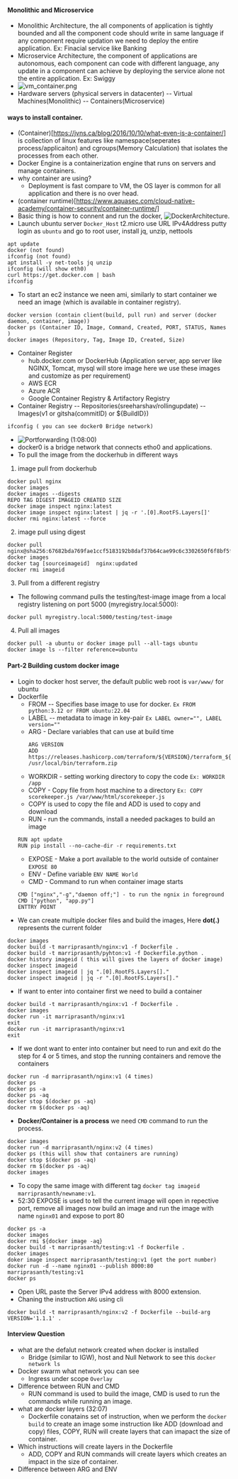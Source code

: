 #### Monolithic and Microservice
- Monolithic Architecture, the all components of application is tightly bounded and all the component code should write in same language if any component require updation we need to deploy the entire application. Ex: Finacial service like Banking
- Microservice Architecture, the component of applications are autonomous, each component can code with different language, any update in a component can achieve by deploying the service alone not the entire application. Ex: Swiggy 
- ![vm_container.png](https://github.com/email4prasanth/Practice-Docker/blob/master/Images/vm_container.png)
- Hardware servers (physical servers in datacenter) -- Virtual Machines(Monolithic) -- Containers(Microservice)
#### ways to install container.

- (Container)[https://jvns.ca/blog/2016/10/10/what-even-is-a-container/] is collection of linux features like namespace(seperates process/applicaiton) and cgroups(Memory Calculation) that isolates the processes from each other. 
- Docker Engine is a containerization engine that runs on servers and manage containers.
- why container are using?
    - Deployment is fast compare to VM, the OS layer is common for all application and there is no over head. 
- (container runtime)[https://www.aquasec.com/cloud-native-academy/container-security/container-runtime/]
- Basic thing is how to connent and run the docker, ![DockerArchitecture](https://github.com/email4prasanth/Practice-Docker/blob/master/Images/Architecture-of-Docker.png).
- Launch ubuntu server `Docker_Host` t2.micro use URL IPv4Address putty login as `ubuntu` and go to root user, install jq, unzip, nettools
```
apt update
docker (not found)
ifconfig (not found)
apt install -y net-tools jq unzip
ifconfig (will show eth0)
curl https://get.docker.com | bash
ifconfig
```
- To start an ec2 instance we neen ami, similarly to start container we need an image (which is available in container registry).
```
docker version (contain client(build, pull run) and server (docker daemon, container, image))
docker ps (Container ID, Image, Command, Created, PORT, STATUS, Names )
docker images (Repository, Tag, Image ID, Created, Size)
```
- Container Register
    - hub.docker.com or DockerHub (Application server, app server like NGINX, Tomcat, mysql will store image here we use these images and customize as per requirement)
    - AWS ECR
    - Azure ACR
    - Google Container Registry & Artifactory Registry
- Container Registry -- Repositories(sreeharshav/rollingupdate) -- Images(v1 or gitsha(commitID) or ${BuildID})
```
ifconfig ( you can see docker0 Bridge network)
```
- ![Portforwarding](https://github.com/email4prasanth/Practice-Docker/blob/master/Images/port%20forwarding.png) (1:08:00) 
- docker0 is a bridge network that connects etho0 and applications.
- To pull the image from the dockerhub in different ways
1. image pull from dockerhub
```
docker pull nginx
docker images
docker images --digests
REPO TAG DIGEST IMAGEID CREATED SIZE
docker image inspect nginx:latest
docker image inspect nginx:latest | jq -r '.[0].RootFS.Layers[]'
docker rmi nginx:latest --force
```
2. image pull using digest
```
docker pull nginx@sha256:67682bda769fae1ccf5183192b8daf37b64cae99c6c3302650f6f8bf5f0f95df
docker images
docker tag [sourceimageid]  nginx:updated
docker rmi imageid
```
3. Pull from a different registry
- The following command pulls the testing/test-image image from a local registry listening on port 5000 (myregistry.local:5000):
```
docker pull myregistry.local:5000/testing/test-image
```
4. Pull all images
```
docker pull -a ubuntu or docker image pull --all-tags ubuntu
docker image ls --filter reference=ubuntu
```
#### Part-2 Building custom docker image
- Login to docker host server, the default public web root is `var/www/` for ubuntu
- Dockerfile
    - FROM -- Specifies base image to use for docker. `Ex FROM python:3.12 or FROM ubuntu:22.04`
    - LABEL --  metadata to image in key-pair `Ex LABEL owner="", LABEL version=""`
    - ARG - Declare variables that can use at build time
        ```
        ARG VERSION
        ADD https://releases.hashicorp.com/terraform/${VERSION}/terraform_${VERSION}_linux_amd64.zip /usr/local/bin/terraform.zip
        ```
    - WORKDIR - setting working directory to copy the code `Ex: WORKDIR /app`
    - COPY - Copy file from host machine to a directory `Ex: COPY scorekeeper.js /var/www/html/scorekeeper.js`
    - COPY is used to copy the file and ADD is used to copy and download
    - RUN - run the commands, install a needed packages to build an image
    ```
    RUN apt update
    RUN pip install --no-cache-dir -r requirements.txt
    ```
    - EXPOSE - Make a port available to the world outside of container `EXPOSE 80`
    - ENV - Define variable `ENV NAME World`
    - CMD - Command to run when container image starts
    ```
    CMD ["nginx","-g","daemon off;"] - to run the ngnix in foreground
    CMD ["python", "app.py"]
    ENTTRY POINT

    ```
- We can create multiple docker files and build the images, Here **dot(.)** represents the current folder
```
docker images
docker build -t marriprasanth/nginx:v1 -f Dockerfile .
docker build -t marriprasanth/pyhton:v1 -f Dockerfile.python .
docker history imageid ( this will gives the layers of docker image)
docker inspect imageid
docker inspect imageid | jq ".[0].RootFS.Layers[]."
docker inspect imageid | jq -r ".[0].RootFS.Layers[]."
```
- If want to enter into container first we need to build a container
```
docker build -t marriprasanth/nginx:v1 -f Dockerfile .
docker images
docker run -it marriprasanth/nginx:v1
exit
docker run -it marriprasanth/nginx:v1
exit
```
- If we dont want to enter into container but need to run and exit do the step for 4 or 5 times, and stop the running containers and remove the containers
```
docker run -d marriprasanth/nginx:v1 (4 times)
docker ps
docker ps -a
docker ps -aq
docker stop $(docker ps -aq)
docker rm $(docker ps -aq)
```
- **Docker/Container is a process** we need `CMD` command to run the process.
```
docker images
docker run -d marriprasanth/nginx:v2 (4 times)
docker ps (this will show that containers are running)
docker stop $(docker ps -aq)
docker rm $(docker ps -aq)
docker images
```
- To copy the same image with different tag `docker tag imageid marriprasanth/newname:v1`.
- 52:30 EXPOSE is used to tell the current image will open in repective port, remove all images now build an image and run the image with name `nginx01` and expose to port 80
```
docker ps -a
docker images
docker rmi ${docker image -aq}
docker build -t marriprasanth/testing:v1 -f Dockerfile .
docker images
doker image inspect marriprasanth/testing:v1 (get the port number)
docker run -d --name nginx01 --publish 8000:80 marriprasanth/testing:v1
docker ps
```
- Open URL paste the Server IPv4 address with 8000 extension.
- Chaning the instruction `ARG` using cli
```
docker build -t marriprasanth/nginx:v2 -f Dockerfile --build-arg VERSION='1.1.1' .
```
#### Interview Question
- what are the defalut network created when docker is installed
    - Bridge (similar to IGW), host and Null Network to see this `docker network ls`
- Docker swarm what network you can see
    - Ingress under scope `Overlay`
- Difference between RUN and CMD
    - RUN command is used to build the image, CMD is used to run the commands while running an image.
- what are docker layers (32:07)
    - Dockerfile conatains set of instruction, when we perform the `docker build` to create an image some instruction like ADD (download and copy) files, COPY, RUN will create layers that can imapact the size of container. 
- Which instructions will create layers in the Dockerfile
    - ADD, COPY and RUN commands will create layers which creates an impact in the size of container.
- Difference between ARG and ENV

